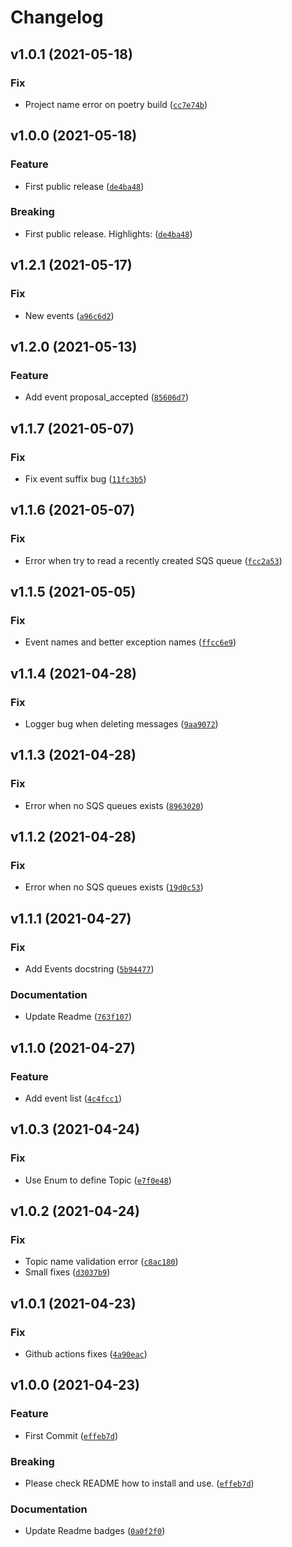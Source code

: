 # Changelog

<!--next-version-placeholder-->

## v1.0.1 (2021-05-18)
### Fix
* Project name error on poetry build ([`cc7e74b`](https://github.com/chrismaille/subdivisions/commit/cc7e74b521b3283afa7bf7b8a7b45598e7102865))

## v1.0.0 (2021-05-18)
### Feature
* First public release ([`de4ba48`](https://github.com/chrismaille/subdivisions/commit/de4ba48a99d792bb41a7f87088e68ffea79e7723))

### Breaking
* First public release. Highlights: ([`de4ba48`](https://github.com/chrismaille/subdivisions/commit/de4ba48a99d792bb41a7f87088e68ffea79e7723))

## v1.2.1 (2021-05-17)
### Fix
* New events ([`a96c6d2`](https://github.com/access55/subdivisions/commit/a96c6d22d550f33fb4fb4a63c3f32f7ee3738b32))

## v1.2.0 (2021-05-13)
### Feature
* Add event proposal_accepted ([`85606d7`](https://github.com/access55/subdivisions/commit/85606d7319fd6144dfdb9d6e2bfd3e7341f39bcb))

## v1.1.7 (2021-05-07)
### Fix
* Fix event suffix bug ([`11fc3b5`](https://github.com/access55/subdivisions/commit/11fc3b5c7cfe7491b69f390061241b5ee43af373))

## v1.1.6 (2021-05-07)
### Fix
* Error when try to read a recently created SQS queue ([`fcc2a53`](https://github.com/access55/subdivisions/commit/fcc2a538b1c1c2d22180dd74178f95424f878dba))

## v1.1.5 (2021-05-05)
### Fix
* Event names and better exception names ([`ffcc6e9`](https://github.com/access55/subdivisions/commit/ffcc6e903fd14d2ec3ff5383ff31b3db3997f683))

## v1.1.4 (2021-04-28)
### Fix
* Logger bug when deleting messages ([`9aa9072`](https://github.com/access55/subdivisions/commit/9aa907205af615fb5e237bdce1094f025998dc3c))

## v1.1.3 (2021-04-28)
### Fix
* Error when no SQS queues exists ([`8963020`](https://github.com/access55/subdivisions/commit/89630201c17301bf47d211d218cce2e71d779b0d))

## v1.1.2 (2021-04-28)
### Fix
* Error when no SQS queues exists ([`19d0c53`](https://github.com/access55/subdivisions/commit/19d0c538a3f05cde5e53709f74e3ef2e1da6f395))

## v1.1.1 (2021-04-27)
### Fix
* Add Events docstring ([`5b94477`](https://github.com/access55/subdivisions/commit/5b94477457f37dff938b261be8db32a3ba49f803))

### Documentation
* Update Readme ([`763f107`](https://github.com/access55/subdivisions/commit/763f10750252d82e2500193f73455e71449dc056))

## v1.1.0 (2021-04-27)
### Feature
* Add event list ([`4c4fcc1`](https://github.com/access55/subdivisions/commit/4c4fcc11ff850f4fff50da040c8fec88f52ab714))

## v1.0.3 (2021-04-24)
### Fix
* Use Enum to define Topic ([`e7f0e48`](https://github.com/access55/subdivisions/commit/e7f0e4855e60b2a2de9522f3552624934867cf37))

## v1.0.2 (2021-04-24)
### Fix
* Topic name validation error ([`c8ac180`](https://github.com/access55/subdivisions/commit/c8ac1800b447c75395a811b0f60f4d4ea7895a65))
* Small fixes ([`d3037b9`](https://github.com/access55/subdivisions/commit/d3037b94d609927b4a128c3f7600db73c470f5e6))

## v1.0.1 (2021-04-23)
### Fix
* Github actions fixes ([`4a90eac`](https://github.com/access55/subdivisions/commit/4a90eac52351304289adc042b4906e07ab8e3855))

## v1.0.0 (2021-04-23)
### Feature
* First Commit ([`effeb7d`](https://github.com/access55/subdivisions/commit/effeb7d3c412a22e707c4ce390c41dd56b1cd219))

### Breaking
* Please check README how to install and use. ([`effeb7d`](https://github.com/access55/subdivisions/commit/effeb7d3c412a22e707c4ce390c41dd56b1cd219))

### Documentation
* Update Readme badges ([`0a0f2f0`](https://github.com/access55/subdivisions/commit/0a0f2f0e0ad10e9d95c496599de9feea6ede0ae1))
